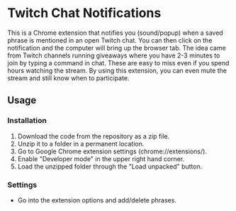 # Twitch Chat Notifications

This is a Chrome extension that notifies you (sound/popup) when a saved phrase is mentioned in an open Twitch chat. You can then click on the notification and the computer will bring up the browser tab. The idea came from Twitch channels running giveaways where you have 2-3 minutes to join by typing a command in chat. These are easy to miss even if you spend hours watching the stream. By using this extension, you can even mute the stream and still know when to participate.

## Usage

### Installation

1. Download the code from the repository as a zip file.
2. Unzip it to a folder in a permanent location.
3. Go to Google Chrome extension settings (chrome://extensions/).
4. Enable "Developer mode" in the upper right hand corner.
5. Load the unzipped folder through the "Load unpacked" button.

### Settings

* Go into the extension options and add/delete phrases.
